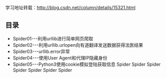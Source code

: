 学习地址转载：http://blog.csdn.net/column/details/15321.html
## 目录

- Spider01---利用urllib进行简单网页爬取
- Spider02---利用urllib.urlopen向有道翻译发送数据获得法医结果
- Spider03---urllib.error异常
- Spider04---使用User Agent和代理IP隐藏身份
- Spider05---Python3使用cookie模拟登陆获取信息
Spider
Spider
Spider
Spider
Spider
Spider
Spider
